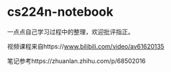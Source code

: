 # cs224n-notebook

一点点自己学习过程中的整理，欢迎批评指正。

视频课程来自https://www.bilibili.com/video/av61620135

笔记参考https://zhuanlan.zhihu.com/p/68502016
